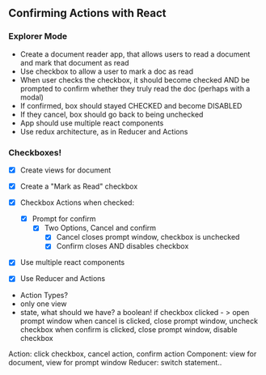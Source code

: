 ## Confirming Actions with React
### Explorer Mode
- Create a document reader app, that allows users to read a document and mark that document as read
- Use checkbox to allow a user to mark a doc as read
- When user checks the checkbox, it should become checked AND be prompted to confirm whether they truly read the doc (perhaps with a modal)
- If confirmed, box should stayed CHECKED and become DISABLED
- If they cancel, box should go back to being unchecked
- App should use multiple react components
- Use redux architecture, as in Reducer and Actions

### Checkboxes!
- [x] Create views for document
- [x] Create a "Mark as Read" checkbox
- [X] Checkbox Actions when checked:
  - [X] Prompt for confirm
    - [X] Two Options, Cancel and confirm
      - [X] Cancel closes prompt window, checkbox is unchecked
      - [X] Confirm closes AND disables checkbox
- [X] Use multiple react components
- [X] Use Reducer and Actions


- Action Types?
- only one view
- state, what should we have? a boolean!
if checkbox clicked - > open prompt window
when cancel is clicked, close prompt window, uncheck checkbox
when confirm is clicked, close prompt window, disable checkbox

Action: click checkbox, cancel action, confirm action
Component: view for document, view for prompt window
Reducer: switch statement..
